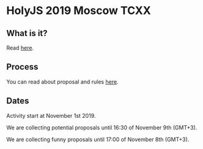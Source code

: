 # HolyJS 2019 Moscow TCXX

## What is it?

Read [here](../../README.md).

## Process

You can read about proposal and rules [here](https://github.com/HolyJS-TCXX/proposals).

## Dates

Activity start at November 1st 2019.

We are collecting potential proposals until 16:30 of November 9th (GMT+3).

We are collecting funny proposals until 17:00 of November 8th (GMT+3).


